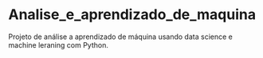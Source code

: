 # Analise_e_aprendizado_de_maquina
 Projeto de análise a aprendizado de máquina usando data science e machine leraning com Python.
